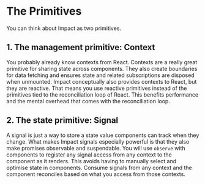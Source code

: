 # The Primitives

You can think about Impact as two primitives.

## 1. The management primitive: Context

You probably already know contexts from React. Contexts are a really great primitive for sharing state across components. They also create boundaries for data fetching and ensures state and related subscriptions are disposed when unmounted. Impact conceptually also provides contexts to React, but they are reactive. That means you use reactive primitives instead of the primitives tied to the reconciliation loop of React. This benefits performance and the mental overhead that comes with the reconciliation loop.

## 2. The state primitive: Signal

A signal is just a way to store a state value components can track when they change. What makes Impact signals especially powerful is that they also make promises observable and suspendable. You will use `observe` with components to register any signal access from any context to the component as it renders. This avoids having to manually select and optimise state in components. Consume signals from any context and the component reconciles based on what you access from those contexts.

